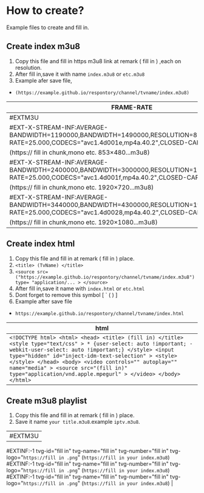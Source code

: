 # How to create?
Example files to create and fill in.

## Create index m3u8
1. Copy this file and fill in https m3u8 link at remark ( fill in ) ,each on resolution.
2. After fill in,save it with name `index.m3u8` or `etc.m3u8`
3. Example afer save file,
* `(https://example.github.io/respontory/channel/tvname/index.m3u8)`
 

| FRAME-RATE |
|----|
|#EXTM3U
#EXT-X-STREAM-INF:AVERAGE-BANDWIDTH=1190000,BANDWIDTH=1490000,RESOLUTION=852x480,FRAME-RATE=25.000,CODECS="avc1.4d001e,mp4a.40.2",CLOSED-CAPTIONS=NONE <copy-icon>|
| (https:// fill in chunk,mono etc. 853×480...m3u8) |
|#EXT-X-STREAM-INF:AVERAGE-BANDWIDTH=2400000,BANDWIDTH=3000000,RESOLUTION=1280x720,FRAME-RATE=25.000,CODECS="avc1.4d001f,mp4a.40.2",CLOSED-CAPTIONS=NONE|
| (https://  fill in chunk,mono etc. 1920×720...m3u8) |
|#EXT-X-STREAM-INF:AVERAGE-BANDWIDTH=3440000,BANDWIDTH=4300000,RESOLUTION=1920x1080,FRAME-RATE=25.000,CODECS="avc1.4d0028,mp4a.40.2",CLOSED-CAPTIONS=NONE|
| (https://  fill in chunk,mono etc. 1920×1080...m3u8) |

## Create index html
1. Copy this file and fill in at remark ( fill in ) place.
2. `<title> (TvName) </title>`
3. `<source src= ("https://example.github.io/respontory/channel/tvname/index.m3u8") type= "application/... > </source>`
4. After fill in,save it name with `index.html` or `etc.html`
5. Dont forget to remove this symbol [ ` (  )  ]
6. Example after save file
* `https://example.github.io/respontory/channel/tvname/index.html`

| html |
|----|
| `<!DOCTYPE html> <html> <head> <title> (fill in) </title> <style type="text/css" > * {user-select: auto !important; -webkit-user-select: auto !important;} </style> <input type="hidden" id="inject-idm-text-selection" > <style> </style> </head> <body> <video controls="" autoplay="" name="media" > <source src="(fill in)" type="application/vnd.apple.mpegurl" > </video> </body> </html>` |

## Create m3u8 playlist
1. Copy this file and fill in at remark ( fill in ) place.
2. Save it name `your title.m3u8`.example `iptv.m3u8`.

|  |
|----|
|#EXTM3U
#EXTINF:-1 tvg-id="fill in" tvg-name="fill in" tvg-number="fill in" tvg-logo="`https://fill in .png`"
(`https://fill in your index.m3u8`)
#EXTINF:-1 tvg-id="fill in" tvg-name="fill in" tvg-number="fill in" tvg-logo="`https://fill in .png`"
(`https://fill in your index.m3u8`)
#EXTINF:-1 tvg-id="fill in" tvg-name="fill in" tvg-number="fill in" tvg-logo="`https://fill in .png`"
(`https://fill in your index.m3u8`) |
